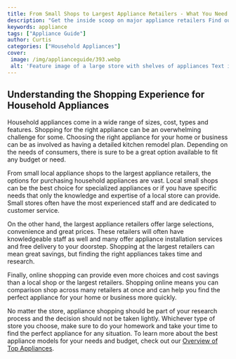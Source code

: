 ```yaml
---
title: From Small Shops to Largest Appliance Retailers - What You Need to Know
description: "Get the inside scoop on major appliance retailers Find out what you need to know whether youre shopping small-scale or big box Learn which option is right for you"
keywords: appliance
tags: ["Appliance Guide"]
author: Curtis
categories: ["Household Appliances"]
cover: 
 image: /img/applianceguide/393.webp
 alt: 'Feature image of a large store with shelves of appliances Text in the image reads From Small Shops to Largest Appliance Retailers - What You Need to Know'
---
```

## Understanding the Shopping Experience for Household Appliances

Household appliances come in a wide range of sizes, cost, types and features. Shopping for the right appliance can be an overwhelming challenge for some. Choosing the right appliance for your home or business can be as involved as having a detailed kitchen remodel plan. Depending on the needs of consumers, there is sure to be a great option available to fit any budget or need. 

From small local appliance shops to the largest appliance retailers, the options for purchasing household appliances are vast. Local small shops can be the best choice for specialized appliances or if you have specific needs that only the knowledge and expertise of a local store can provide. Small stores often have the most experienced staff and are dedicated to customer service.

On the other hand, the largest appliance retailers offer large selections, convenience and great prices. These retailers will often have knowledgeable staff as well and many offer appliance installation services and free delivery to your doorstep. Shopping at the largest retailers can mean great savings, but finding the right appliances takes time and research.

Finally, online shopping can provide even more choices and cost savings than a local shop or the largest retailers. Shopping online means you can comparison shop across many retailers at once and can help you find the perfect appliance for your home or business more quickly.

No matter the store, appliance shopping should be part of your research process and the decision should not be taken lightly. Whichever type of store you choose, make sure to do your homework and take your time to find the perfect appliance for any situation. To learn more about the best appliance models for your needs and budget, check out our [Overview of Top Appliances](./pages/appliance-overview).

